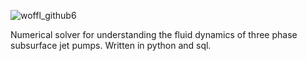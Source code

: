 ![woffl_github6](https://github.com/kwellis/woffl/assets/62774251/558d095d-cc78-45d4-9eff-aecdc8b2cd5d)

Numerical solver for understanding the fluid dynamics of three phase subsurface jet pumps. Written in python and sql.
